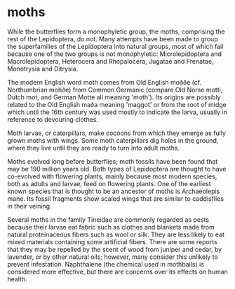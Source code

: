 # moths

While the butterflies form a monophyletic group, the moths, comprising the rest of the Lepidoptera, do not. Many attempts have been made to group the superfamilies of the Lepidoptera into natural groups, most of which fail because one of the two groups is not monophyletic: Microlepidoptera and Macrolepidoptera, Heterocera and Rhopalocera, Jugatae and Frenatae, Monotrysia and Ditrysia.

The modern English word moth comes from Old English moððe (cf. Northumbrian mohðe) from Common Germanic (compare Old Norse motti, Dutch mot, and German Motte all meaning 'moth'). Its origins are possibly related to the Old English maða meaning 'maggot' or from the root of midge which until the 16th century was used mostly to indicate the larva, usually in reference to devouring clothes.

Moth larvae, or caterpillars, make cocoons from which they emerge as fully grown moths with wings. Some moth caterpillars dig holes in the ground, where they live until they are ready to turn into adult moths.

Moths evolved long before butterflies; moth fossils have been found that may be 190 million years old. Both types of Lepidoptera are thought to have co-evolved with flowering plants, mainly because most modern species, both as adults and larvae, feed on flowering plants. One of the earliest known species that is thought to be an ancestor of moths is Archaeolepis mane. Its fossil fragments show scaled wings that are similar to caddisflies in their veining.

Several moths in the family Tineidae are commonly regarded as pests because their larvae eat fabric such as clothes and blankets made from natural proteinaceous fibers such as wool or silk. They are less likely to eat mixed materials containing some artificial fibers. There are some reports that they may be repelled by the scent of wood from juniper and cedar, by lavender, or by other natural oils; however, many consider this unlikely to prevent infestation. Naphthalene (the chemical used in mothballs) is considered more effective, but there are concerns over its effects on human health.
